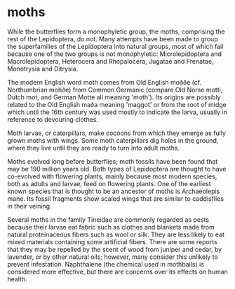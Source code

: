 # moths

While the butterflies form a monophyletic group, the moths, comprising the rest of the Lepidoptera, do not. Many attempts have been made to group the superfamilies of the Lepidoptera into natural groups, most of which fail because one of the two groups is not monophyletic: Microlepidoptera and Macrolepidoptera, Heterocera and Rhopalocera, Jugatae and Frenatae, Monotrysia and Ditrysia.

The modern English word moth comes from Old English moððe (cf. Northumbrian mohðe) from Common Germanic (compare Old Norse motti, Dutch mot, and German Motte all meaning 'moth'). Its origins are possibly related to the Old English maða meaning 'maggot' or from the root of midge which until the 16th century was used mostly to indicate the larva, usually in reference to devouring clothes.

Moth larvae, or caterpillars, make cocoons from which they emerge as fully grown moths with wings. Some moth caterpillars dig holes in the ground, where they live until they are ready to turn into adult moths.

Moths evolved long before butterflies; moth fossils have been found that may be 190 million years old. Both types of Lepidoptera are thought to have co-evolved with flowering plants, mainly because most modern species, both as adults and larvae, feed on flowering plants. One of the earliest known species that is thought to be an ancestor of moths is Archaeolepis mane. Its fossil fragments show scaled wings that are similar to caddisflies in their veining.

Several moths in the family Tineidae are commonly regarded as pests because their larvae eat fabric such as clothes and blankets made from natural proteinaceous fibers such as wool or silk. They are less likely to eat mixed materials containing some artificial fibers. There are some reports that they may be repelled by the scent of wood from juniper and cedar, by lavender, or by other natural oils; however, many consider this unlikely to prevent infestation. Naphthalene (the chemical used in mothballs) is considered more effective, but there are concerns over its effects on human health.
